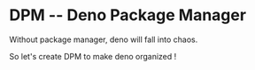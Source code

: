 # DPM -- Deno Package Manager

Without package manager, deno will fall into chaos.

So let's create DPM to make deno organized !

